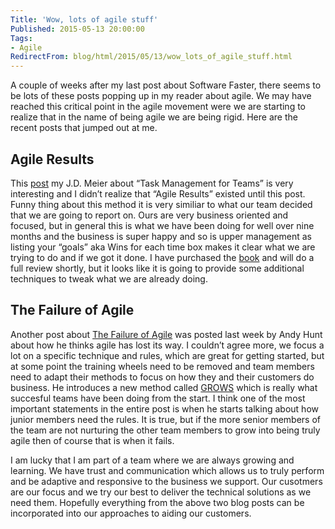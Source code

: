 ```yaml
---
Title: 'Wow, lots of agile stuff'
Published: 2015-05-13 20:00:00
Tags:
- Agile
RedirectFrom: blog/html/2015/05/13/wow_lots_of_agile_stuff.html
---
```


A couple of weeks after my last post about Software Faster, there seems to be lots of these posts popping up in my reader about agile. We may have reached this critical point in the agile movement were we are starting to realize that in the name of being agile we are being rigid. Here are the recent posts that jumped out at me.

## Agile Results

This [post](http://blogs.msdn.com/b/jmeier/archive/2015/05/08/task-management-for-teams.aspx) my J.D. Meier about “Task Management for Teams” is very interesting and I didn’t realize that “Agile Results” existed until this post. Funny thing about this method it is very similiar to what our team decided that we are going to report on. Ours are very business oriented and focused, but in general this is what we have been doing for well over nine months and the business is super happy and so is upper management as listing your “goals” aka Wins for each time box makes it clear what we are trying to do and if we got it done. I have purchased the [book](http://gettingresults.com/wiki/Main_Page) and will do a full review shortly, but it looks like it is going to provide some additional techniques to tweak what we are already doing.

## The Failure of Agile

Another post about [The Failure of Agile](http://blog.toolshed.com/2015/05/the-failure-of-agile.html) was posted last week by Andy Hunt about how he thinks agile has lost its way. I couldn’t agree more, we focus a lot on a specific technique and rules, which are great for getting started, but at some point the training wheels need to be removed and team members need to adapt their methods to focus on how they and their customers do business. He introduces a new method called [GROWS](http://growsmethod.com/) which is really what succesful teams have been doing from the start. I think one of the most important statements in the entire post is when he starts talking about how junior members need the rules. It is true, but if the more senior members of the team are not nurturing the other team members to grow into being truly agile then of course that is when it fails.

I am lucky that I am part of a team where we are always growing and learning. We have trust and communication which allows us to truly perform and be adaptive and responsive to the business we support. Our cusotmers are our focus and we try our best to deliver the technical solutions as we need them. Hopefully everything from the above two blog posts can be incorporated into our approaches to aiding our customers.